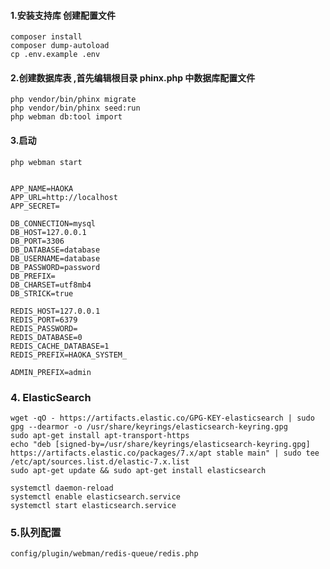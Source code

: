 #### 1.安装支持库 创建配置文件

```
composer install 
composer dump-autoload
cp .env.example .env
```

#### 2.创建数据库表 ,首先编辑根目录 phinx.php 中数据库配置文件

```apacheconf
php vendor/bin/phinx migrate
php vendor/bin/phinx seed:run
php webman db:tool import
```

#### 3.启动
```apacheconf
php webman start 
```

```apacheconf

APP_NAME=HAOKA
APP_URL=http://localhost
APP_SECRET=

DB_CONNECTION=mysql
DB_HOST=127.0.0.1
DB_PORT=3306
DB_DATABASE=database
DB_USERNAME=database
DB_PASSWORD=password
DB_PREFIX=
DB_CHARSET=utf8mb4
DB_STRICK=true

REDIS_HOST=127.0.0.1
REDIS_PORT=6379
REDIS_PASSWORD=
REDIS_DATABASE=0
REDIS_CACHE_DATABASE=1
REDIS_PREFIX=HAOKA_SYSTEM_

ADMIN_PREFIX=admin
```

### 4. ElasticSearch

```
wget -qO - https://artifacts.elastic.co/GPG-KEY-elasticsearch | sudo gpg --dearmor -o /usr/share/keyrings/elasticsearch-keyring.gpg
sudo apt-get install apt-transport-https
echo "deb [signed-by=/usr/share/keyrings/elasticsearch-keyring.gpg] https://artifacts.elastic.co/packages/7.x/apt stable main" | sudo tee /etc/apt/sources.list.d/elastic-7.x.list
sudo apt-get update && sudo apt-get install elasticsearch

systemctl daemon-reload
systemctl enable elasticsearch.service
systemctl start elasticsearch.service
```

### 5.队列配置
```apacheconf
config/plugin/webman/redis-queue/redis.php
```